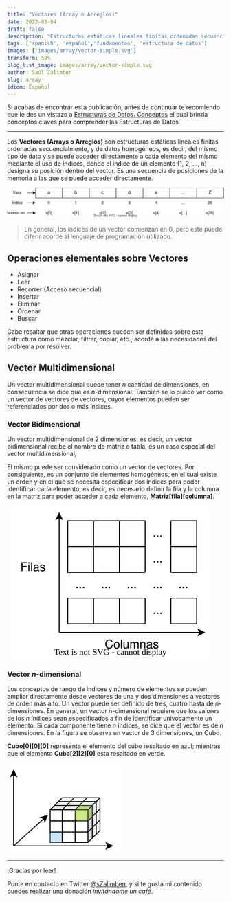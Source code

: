 ```yaml
---
title: "Vectores (Array o Arreglos)"
date: 2022-03-04
draft: false
description: "Estructuras estáticas lineales finitas ordenadas secuencialmente, y de datos homogéneos."
tags: ['spanish', 'español','fundamentos', 'estructura de datos']
images: ['images/array/vector-simple.svg']
transform: 50%
blog_list_image: images/array/vector-simple.svg
author: Saúl Zalimben
slug: array
idiom: Español
---
```


Si acabas de encontrar esta publicación, antes de continuar te recomiendo que le des un vistazo a [Estructuras de Datos. Conceptos](blog/spanish/posts/estructura-datos-conceptos) el cual brinda conceptos claves para comprender las Estructuras de Datos.

---

Los **Vectores (Arrays o Arreglos)** son estructuras estáticas lineales finitas ordenadas secuencialmente, y de datos homogéneos, es decir, del mismo tipo de dato y se puede acceder directamente a cada elemento del mismo mediante el uso de índices, donde el índice de un elemento (1, 2, ..., n) designa su posición dentro del vector. Es una secuencia de posiciones de la memoria a las que se puede acceder directamente.

![Vector](images/array/vectores.svg)

>
> En general, los índices de un vector comienzan en 0, pero este puede diferir
> acorde al lenguaje de programación utilizado.
>

## Operaciones elementales sobre Vectores
- Asignar
- Leer
- Recorrer (Acceso secuencial)
- Insertar
- Eliminar
- Ordenar
- Buscar

Cabe resaltar que otras operaciones pueden ser definidas sobre esta estructura como mezclar, filtrar, copiar, etc., acorde a las necesidades del problema por resolver.


## Vector Multidimensional
Un vector multidimensional puede tener *n* cantidad de dimensiones, en consecuencia se dice que es *n*-dimensional. También se lo puede ver como un vector de vectores de vectores, cuyos elementos pueden ser referenciados por dos o más índices.

### Vector Bidimensional
Un vector multidimensional de 2 dimensiones, es decir, un vector bidimensional recibe el nombre de matriz o tabla, es un caso especial del vector multidimensional,

El mismo puede ser considerado como un vector de vectores. Por consiguiente, es un conjunto de elementos homogéneos, en el cual existe un orden y en el que se necesita especificar dos índices para poder identificar cada elemento, es decir, es necesario definir la fila y la columna en la matriz para poder acceder a cada elemento, **Matriz[fila][columna]**.

![Matriz](images/array/matriz.svg)

### Vector *n*-dimensional
Los conceptos de rango de índices y número de elementos se pueden ampliar directamente desde vectores de una y dos dimensiones a vectores de orden más alto. Un vector puede ser definido de tres, cuatro hasta de *n*-dimensiones. 
En general, un vector *n*-dimensional requiere que los valores de los *n* índices sean especificados a fin de identificar unívocamente un elemento. Si cada componente tiene *n* índices, se dice que el vector es de *n* dimensiones. En la figura se observa un vector de 3 dimensiones, un Cubo. 

**Cubo[0][0][0]** representa el elemento del cubo resaltado en azul; mientras que el elemento **Cubo[2][2][0]** esta resaltado en verde.

![Cubo](images/array/cubo.svg)


---

¡Gracias por leer! 

Ponte en contacto en Twitter [@sZalimben](https://twitter.com/sZalimben), y si te gusta mi contenido puedes realizar una donación *[invitándome un café](https://www.buymeacoffee.com/szalimben)*.